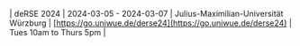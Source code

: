 | deRSE 2024 | 2024-03-05 - 2024-03-07 | Julius-Maximilian-Universität Würzburg | [https://go.uniwue.de/derse24](https://go.uniwue.de/derse24) | Tues 10am to Thurs 5pm |
